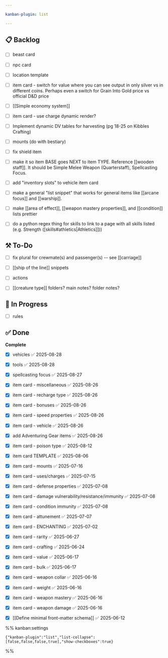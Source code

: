 ```yaml
---

kanban-plugin: list

---
```


## 📋 Backlog

- [ ] beast card
- [ ] npc card
- [ ] location template
- [ ] item card - switch for value where you can see output in only silver vs in different coins. Perhaps even a switch for Grain Into Gold price vs official D&D price
- [ ] [[Simple economy system]]
- [ ] item card - use charge dynamic render?
- [ ] Implement dynamic DV tables for harvesting (pg 18-25 on Kibbles Crafting)
- [ ] mounts (do with bestiary)
- [ ] fix shield item
- [ ] make it so item BASE goes NEXT to item TYPE. Reference [[wooden staff]]. It should be Simple Melee Weapon (Quarterstaff), Spellcasting Focus.
- [ ] add "inventory slots" to vehicle item card
- [ ] make a general "list snippet" that works for general items like [[arcane focus]] and [[warship]].
- [ ] make [[area of effect]], [[weapon mastery properties]], and [[condition]] lists prettier
- [ ] do a python regex thing for skills to link to a page with all skills listed (e.g. Strength ([skills#athletics|Athletics]]))


## ⚒️ To-Do

- [ ] fix plural for crewmate(s) and passenger(s) -- see [[carriage]]
- [ ] [[ship of the line]] snippets
- [ ] actions
- [ ] [[creature type]] folders? main notes? folder notes?


## 🚧 In Progress

- [ ] rules


## ✅ Done

**Complete**
- [x] vehicles ✅ 2025-08-28
- [x] tools ✅ 2025-08-28
- [x] spellcasting focus ✅ 2025-08-27
- [x] item card - miscellaneous ✅ 2025-08-26
- [x] item card - recharge type ✅ 2025-08-26
- [x] item card - bonuses ✅ 2025-08-26
- [x] item card - speed properties ✅ 2025-08-26
- [x] item card - vehicle ✅ 2025-08-26
- [x] add Adventuring Gear items ✅ 2025-08-26
- [x] item card - poison type ✅ 2025-08-12
- [x] item card TEMPLATE ✅ 2025-08-06
- [x] item card - mounts ✅ 2025-07-16
- [x] item card - uses/charges ✅ 2025-07-15
- [x] item card - defense properties ✅ 2025-07-08
- [x] item card - damage vulnerability/resistance/immunity ✅ 2025-07-08
- [x] item card - condition immunity ✅ 2025-07-08
- [x] item card - attunement ✅ 2025-07-07
- [x] item card - ENCHANTING ✅ 2025-07-02
- [x] item card - rarity ✅ 2025-06-27
- [x] item card - crafting ✅ 2025-06-24
- [x] item card - value ✅ 2025-06-17
- [x] item card - bulk ✅ 2025-06-17
- [x] item card - weapon collar ✅ 2025-06-16
- [x] item card - weight ✅ 2025-06-16
- [x] item card - weapon mastery ✅ 2025-06-16
- [x] item card - weapon damage ✅ 2025-06-16
- [x] [[Define minimal front-matter schema]] ✅ 2025-06-12




%% kanban:settings
```
{"kanban-plugin":"list","list-collapse":[false,false,false,true],"show-checkboxes":true}
```
%%
